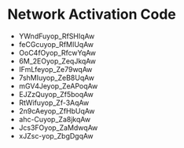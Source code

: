 # Network Activation Code
* YWndFuyop_RfSHIqAw
* feCGcuyop_RfMIUqAw
* OoC4fOyop_RfcwYqAw
* 6M_2EOyop_ZeqJkqAw
* IFmLfeyop_Ze79wqAw
* 7shMIuyop_ZeB8UqAw
* mGV4Jeyop_ZeAPoqAw
* EJZzQuyop_Zf5boqAw
* RtWifuyop_Zf-3AqAw
* 2n9cAeyop_ZfHbUqAw
* ahc-Cuyop_Za8jkqAw
* Jcs3FOyop_ZaMdwqAw
* xJZsc-yop_ZbgDgqAw